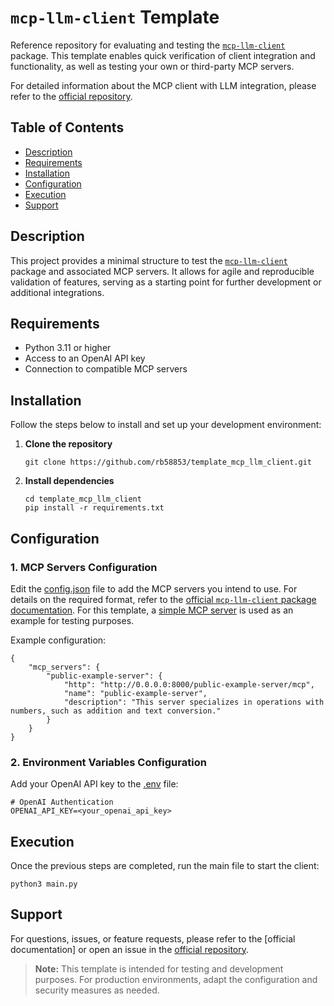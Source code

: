 # `mcp-llm-client` Template

Reference repository for evaluating and testing the [`mcp-llm-client`](https://github.com/rb58853/mcp-llm-client) package. This template enables quick verification of client integration and functionality, as well as testing your own or third-party MCP servers.

For detailed information about the MCP client with LLM integration, please refer to the [official repository](https://github.com/rb58853/mcp-llm-client).

## Table of Contents

- [Description](#description)
- [Requirements](#requirements)
- [Installation](#installation)
- [Configuration](#configuration)
- [Execution](#execution)
- [Support](#support)

## Description

This project provides a minimal structure to test the [`mcp-llm-client`](https://github.com/rb58853/mcp-llm-client) package and associated MCP servers. It allows for agile and reproducible validation of features, serving as a starting point for further development or additional integrations.

## Requirements

- Python 3.11 or higher
- Access to an OpenAI API key
- Connection to compatible MCP servers

## Installation

Follow the steps below to install and set up your development environment:

1. **Clone the repository**

    ```shell
    git clone https://github.com/rb58853/template_mcp_llm_client.git
    ```

2. **Install dependencies**

    ```shell
    cd template_mcp_llm_client
    pip install -r requirements.txt
    ```

## Configuration

### 1. MCP Servers Configuration

Edit the [config.json](config.json) file to add the MCP servers you intend to use. For details on the required format, refer to the [official `mcp-llm-client` package documentation](https://github.com/rb58853/mcp-llm-client). For this template, a [simple MCP server](https://github.com/rb58853/simple-mcp-server) is used as an example for testing purposes.

Example configuration:

    {
        "mcp_servers": {
            "public-example-server": {
                "http": "http://0.0.0.0:8000/public-example-server/mcp",
                "name": "public-example-server",
                "description": "This server specializes in operations with numbers, such as addition and text conversion."
            }
        }
    }

### 2. Environment Variables Configuration

Add your OpenAI API key to the [.env](.env) file:

```env
# OpenAI Authentication
OPENAI_API_KEY=<your_openai_api_key>
```

## Execution

Once the previous steps are completed, run the main file to start the client:

```shell
python3 main.py
```

## Support

For questions, issues, or feature requests, please refer to the [official documentation] or open an issue in the [official repository](https://github.com/rb58853/mcp-llm-client).

> **Note:** This template is intended for testing and development purposes. For production environments, adapt the configuration and security measures as needed.
